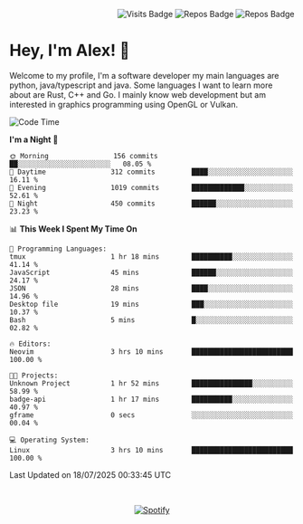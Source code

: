 <p align="right">
  <img src="https://github-badges-api-l4jk.vercel.app/api/visits/Alextibtab/Alextibtab" alt="Visits Badge">
  <img src="https://img.shields.io/badge/dynamic/json?url=https%3A%2F%2Fapi.github.com%2Fusers%2FAlextibtab&query=%24.public_repos&label=Repos" alt="Repos Badge">
  <img src="https://github-badges-api-l4jk.vercel.app/api/years/Alextibtab" alt="Repos Badge">
</p>

<h1 align="left">Hey, I'm Alex! 💽 </h1>

Welcome to my profile, I'm a software developer my main languages are python, java/typescript and java. Some languages I want to learn more about are Rust, C++ and Go. I mainly know web development but am interested in graphics programming using OpenGL or Vulkan.

<!--START_SECTION:waka-->
![Code Time](http://img.shields.io/badge/Code%20Time-169%20hrs%2029%20mins-blue)

**I'm a Night 🦉** 

```text
🌞 Morning                156 commits         ██░░░░░░░░░░░░░░░░░░░░░░░   08.05 % 
🌆 Daytime                312 commits         ████░░░░░░░░░░░░░░░░░░░░░   16.11 % 
🌃 Evening                1019 commits        █████████████░░░░░░░░░░░░   52.61 % 
🌙 Night                  450 commits         ██████░░░░░░░░░░░░░░░░░░░   23.23 % 
```


📊 **This Week I Spent My Time On** 

```text
💬 Programming Languages: 
tmux                     1 hr 18 mins        ██████████░░░░░░░░░░░░░░░   41.14 % 
JavaScript               45 mins             ██████░░░░░░░░░░░░░░░░░░░   24.17 % 
JSON                     28 mins             ████░░░░░░░░░░░░░░░░░░░░░   14.96 % 
Desktop file             19 mins             ███░░░░░░░░░░░░░░░░░░░░░░   10.37 % 
Bash                     5 mins              █░░░░░░░░░░░░░░░░░░░░░░░░   02.82 % 

🔥 Editors: 
Neovim                   3 hrs 10 mins       █████████████████████████   100.00 % 

🐱‍💻 Projects: 
Unknown Project          1 hr 52 mins        ███████████████░░░░░░░░░░   58.99 % 
badge-api                1 hr 17 mins        ██████████░░░░░░░░░░░░░░░   40.97 % 
gframe                   0 secs              ░░░░░░░░░░░░░░░░░░░░░░░░░   00.04 % 

💻 Operating System: 
Linux                    3 hrs 10 mins       █████████████████████████   100.00 % 
```


 Last Updated on 18/07/2025 00:33:45 UTC
<!--END_SECTION:waka-->
&nbsp;<div align="center">
  [![Spotify](https://spotify-now-playing-wine-six.vercel.app/api/spotify?border_color=ffffff)](https://open.spotify.com/user/pmo1v2ejnt42kgp5jar5drtag)
</div>

